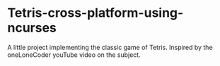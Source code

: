 # Tetris-cross-platform-using-ncurses
A little project implementing the classic game of Tetris. Inspired by the oneLoneCoder youTube video on the subject.
